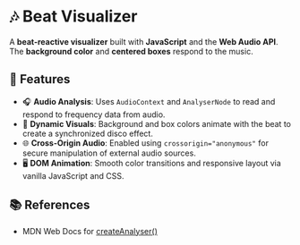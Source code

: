 # 🎶 Beat Visualizer

A **beat-reactive visualizer** built with **JavaScript** and the **Web Audio API**. The **background color** and **centered boxes** respond to the music.

## 🚀 Features

* 🎧 **Audio Analysis**: Uses `AudioContext` and `AnalyserNode` to read and respond to frequency data from audio.
* 🌈 **Dynamic Visuals**: Background and box colors animate with the beat to create a synchronized disco effect.
* 🌐 **Cross-Origin Audio**: Enabled using `crossorigin="anonymous"` for secure manipulation of external audio sources.
* 🖥️ **DOM Animation**: Smooth color transitions and responsive layout via vanilla JavaScript and CSS.

## 📚 References

* MDN Web Docs for [createAnalyser()](https://developer.mozilla.org/en-US/docs/Web/API/BaseAudioContext/createAnalyser)
